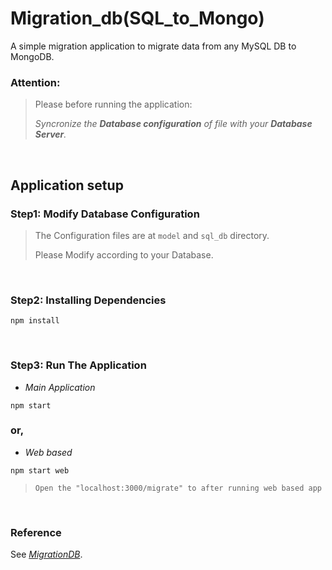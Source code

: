 # Migration_db(SQL_to_Mongo)

A simple migration application to migrate data from any MySQL DB to MongoDB.


### Attention:
> Please before running the application:
>  
> *Syncronize the **Database configuration** of file with your **Database Server**.*

&nbsp;

## Application setup
### Step1: Modify Database Configuration
> The Configuration files are at `model` and `sql_db` directory. 
> 
> Please Modify according to your Database.

&nbsp;
### Step2: Installing Dependencies

```
npm install
```

&nbsp;
### Step3: Run The Application
* *Main Application*
```
npm start
```
### or,
* *Web based*
```
npm start web
```
> `Open the "localhost:3000/migrate" to after running web based app`


&nbsp;
&nbsp;

### Reference
See [*MigrationDB*](https://github.com/MIProtick/MigrationDB.git).
